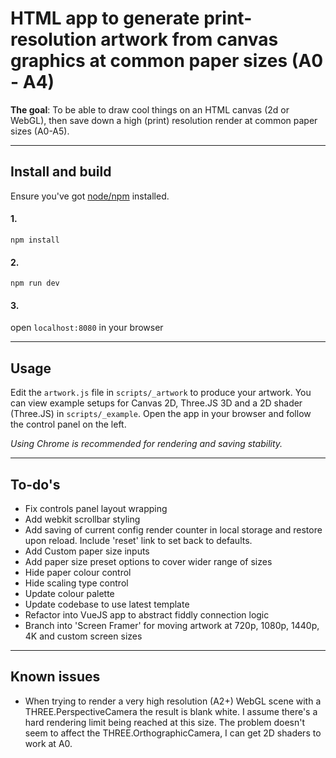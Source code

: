 # HTML app to generate print-resolution artwork from canvas graphics at common paper sizes (A0 - A4)

__The goal__: To be able to draw cool things on an HTML canvas (2d or WebGL), then save down a high (print) resolution render at common paper sizes (A0-A5).

---

## Install and build

Ensure you've got [node/npm](https://nodejs.org/en/) installed.

#### 1.
```
npm install
```

#### 2.
```
npm run dev
```

#### 3.
open `localhost:8080` in your browser


---

## Usage

Edit the `artwork.js` file in `scripts/_artwork` to produce your artwork. You can view example setups for Canvas 2D, Three.JS 3D and a 2D shader (Three.JS) in `scripts/_example`. Open the app in your browser and follow the control panel on the left.

_Using Chrome is recommended for rendering and saving stability._

---

## To-do's

- Fix controls panel layout wrapping
- Add webkit scrollbar styling
- Add saving of current config render counter in local storage and restore upon reload. Include 'reset' link to set back to defaults.
- Add Custom paper size inputs
- Add paper size preset options to cover wider range of sizes
- Hide paper colour control
- Hide scaling type control
- Update colour palette
- Update codebase to use latest template
- Refactor into VueJS app to abstract fiddly connection logic
- Branch into 'Screen Framer' for moving artwork at 720p, 1080p, 1440p, 4K and custom screen sizes

---

## Known issues

- When trying to render a very high resolution (A2+) WebGL scene with a THREE.PerspectiveCamera the result is blank white. I assume there's a hard rendering limit being reached at this size. The problem doesn't seem to affect the THREE.OrthographicCamera, I can get 2D shaders to work at A0.
